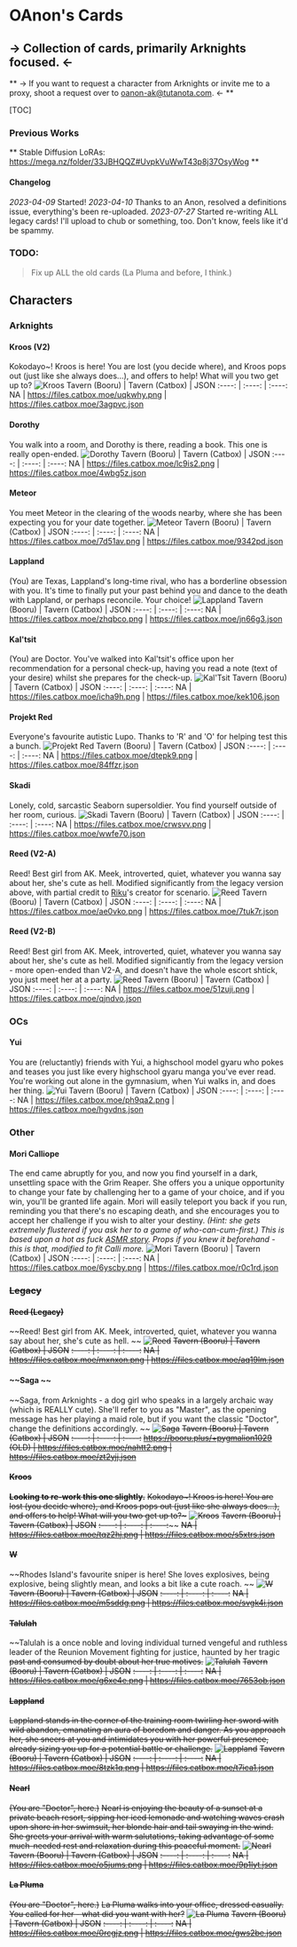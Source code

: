 # OAnon's Cards 
## -> Collection of cards, primarily Arknights focused. <-
** -> If you want to request a character from Arknights or invite me to a proxy, shoot a request over to oanon-ak@tutanota.com. <- **

[TOC]

### Previous Works
** Stable Diffusion LoRAs: https://mega.nz/folder/33JBHQQZ#UvpkVuWwT43p8j37OsyWog **

#### Changelog
*2023-04-09* Started!
*2023-04-10* Thanks to an Anon, resolved a definitions issue, everything's been re-uploaded.
*2023-07-27* Started re-writing ALL legacy cards! I'll upload to chub or something, too. Don't know, feels like it'd be spammy.

### TODO:
> Fix up ALL the old cards (La Pluma and before, I think.)

## Characters
### Arknights
#### Kroos (V2)
Kokodayo~! Kroos is here! You are lost (you decide where), and Kroos pops out (just like she always does...), and offers to help! What will you two get up to?
![Kroos](https://files.catbox.moe/uqkwhy.png)
Tavern (Booru) | Tavern (Catbox) | JSON
:----: | :----: | :----:
NA | https://files.catbox.moe/uqkwhy.png | https://files.catbox.moe/3agpvc.json

#### Dorothy
You walk into a room, and Dorothy is there, reading a book. This one is really open-ended.
![Dorothy](https://files.catbox.moe/lc9is2.png)
Tavern (Booru) | Tavern (Catbox) | JSON
:----: | :----: | :----:
NA | https://files.catbox.moe/lc9is2.png | https://files.catbox.moe/4wbg5z.json

#### Meteor
You meet Meteor in the clearing of the woods nearby, where she has been expecting you for your date together.
![Meteor](https://files.catbox.moe/7d51av.png)
Tavern (Booru) | Tavern (Catbox) | JSON
:----: | :----: | :----:
NA | https://files.catbox.moe/7d51av.png | https://files.catbox.moe/9342pd.json

#### Lappland
(You) are Texas, Lappland's long-time rival, who has a borderline obsession with you. It's time to finally put your past behind you and dance to the death with Lappland, or perhaps reconcile. Your choice!
![Lappland](https://files.catbox.moe/zhqbco.png)
Tavern (Booru) | Tavern (Catbox) | JSON
:----: | :----: | :----:
NA | https://files.catbox.moe/zhqbco.png | https://files.catbox.moe/jn66g3.json

#### Kal'tsit
(You) are Doctor. You've walked into Kal'tsit's office upon her recommendation for a personal check-up, having you read a note (text of your desire) whilst she prepares for the check-up.
![Kal'Tsit](https://files.catbox.moe/icha9h.png)
Tavern (Booru) | Tavern (Catbox) | JSON
:----: | :----: | :----:
NA | https://files.catbox.moe/icha9h.png | https://files.catbox.moe/kek106.json

#### Projekt Red
Everyone's favourite autistic Lupo. Thanks to 'R' and 'O' for helping test this a bunch. 
![Projekt Red](https://files.catbox.moe/dtepk9.png)
Tavern (Booru) | Tavern (Catbox) | JSON
:----: | :----: | :----:
NA | https://files.catbox.moe/dtepk9.png | https://files.catbox.moe/84ffzr.json

#### Skadi
Lonely, cold, sarcastic Seaborn supersoldier. You find yourself outside of her room, curious.
![Skadi](https://files.catbox.moe/crwsvv.png)
Tavern (Booru) | Tavern (Catbox) | JSON
:----: | :----: | :----:
NA | https://files.catbox.moe/crwsvv.png | https://files.catbox.moe/wwfe70.json

#### Reed (V2-A)
Reed! Best girl from AK. Meek, introverted, quiet, whatever you wanna say about her, she's cute as hell. Modified significantly from the legacy version above, with partial credit to [Riku](https://www.chub.ai/characters/debiSixth/8d7f38d0-f230-4449-a185-7a32b0e147e9)'s creator for scenario.
![Reed](https://files.catbox.moe/ae0vko.png)
Tavern (Booru) | Tavern (Catbox) | JSON
:----: | :----: | :----:
NA | https://files.catbox.moe/ae0vko.png | https://files.catbox.moe/7tuk7r.json

#### Reed (V2-B)
Reed! Best girl from AK. Meek, introverted, quiet, whatever you wanna say about her, she's cute as hell. Modified significantly from the legacy version - more open-ended than V2-A, and doesn't have the whole escort shtick, you just meet her at a party.
![Reed](https://files.catbox.moe/51zuji.png)
Tavern (Booru) | Tavern (Catbox) | JSON
:----: | :----: | :----:
NA | https://files.catbox.moe/51zuji.png | https://files.catbox.moe/qjndvo.json

### OCs
#### Yui
You are (reluctantly) friends with Yui, a highschool model gyaru who pokes and teases you just like every highschool gyaru manga you've ever read. You're working out alone in the gymnasium, when Yui walks in, and does her thing.
![Yui](https://files.catbox.moe/ph9qa2.png)
Tavern (Booru) | Tavern (Catbox) | JSON
:----: | :----: | :----:
NA | https://files.catbox.moe/ph9qa2.png | https://files.catbox.moe/hgvdns.json

### Other
#### Mori Calliope
The end came abruptly for you, and now you find yourself in a dark, unsettling space with the Grim Reaper. She offers you a unique opportunity to change your fate by challenging her to a game of your choice, and if you win, you'll be granted life again. Mori will easily teleport you back if you run, reminding you that there's no escaping death, and she encourages you to accept her challenge if you wish to alter your destiny. *(Hint: she gets extremely flustered if you ask her to a game of who-can-cum-first.)* *This is based upon a hot as fuck [ASMR story](https://kemono.party/patreon/user/27086827/post/58087208). Props if you knew it beforehand - this is that, modified to fit Calli more.*
![Mori](https://files.catbox.moe/6yscby.png)
Tavern (Booru) | Tavern (Catbox) | JSON
:----: | :----: | :----:
NA | https://files.catbox.moe/6yscby.png | https://files.catbox.moe/r0c1rd.json


### ~~Legacy~~
#### ~~Reed (Legacy)~~
~~Reed! Best girl from AK. Meek, introverted, quiet, whatever you wanna say about her, she's cute as hell. ~~
~~![Reed](https://files.catbox.moe/mxnxon.png)~~
~~Tavern (Booru) | Tavern (Catbox) | JSON~~
~~:----: | :----: | :----:~~
~~NA | https://files.catbox.moe/mxnxon.png | https://files.catbox.moe/aq19lm.json~~

#### ~~Saga ~~
~~Saga, from Arknights - a dog girl who speaks in a largely archaic way (which is REALLY cute). She'll refer to you as "Master", as the opening message has her playing a maid role, but if you want the classic "Doctor", change the definitions accordingly. ~~
~~![Saga](https://files.catbox.moe/nahtt2.png)~~
~~Tavern (Booru) | Tavern (Catbox) | JSON~~
~~:----: | :----: | :----:~~
~~https://booru.plus/+pygmalion1029 (OLD) | https://files.catbox.moe/nahtt2.png | https://files.catbox.moe/zt2yjj.json~~

#### ~~Kroos~~
~~**Looking to re-work this one slightly.**~~
~~Kokodayo~! Kroos is here! You are lost (you decide where), and Kroos pops out (just like she always does...), and offers to help! What will you two get up to?\~~~
~~![Kroos](https://files.catbox.moe/tqz2hj.png)~~
~~Tavern (Booru) | Tavern (Catbox) | JSON~~
~~:----: | :----: | :----:~~~~
~~NA | https://files.catbox.moe/tqz2hj.png | https://files.catbox.moe/s5xtrs.json~~

#### ~~W~~
~~Rhodes Island's favourite sniper is here! She loves explosives, being explosive, being slightly mean, and looks a bit like a cute roach. ~~
~~![W](https://files.catbox.moe/m5sddg.png)~~
~~Tavern (Booru) | Tavern (Catbox) | JSON~~
~~:----: | :----: | :----:~~
~~NA | https://files.catbox.moe/m5sddg.png | https://files.catbox.moe/svgk4i.json~~

#### ~~Talulah~~
~~Talulah is a once noble and loving individual turned vengeful and ruthless leader of the Reunion Movement fighting for justice, haunted by her tragic ~~past and consumed by doubt about her true motives.~~
~~![Talulah](https://files.catbox.moe/g6xe4e.png)~~
~~Tavern (Booru) | Tavern (Catbox) | JSON~~
~~:----: | :----: | :----:~~
~~NA | https://files.catbox.moe/g6xe4e.png | https://files.catbox.moe/7653ob.json~~

#### ~~Lappland~~
~~Lappland stands in the corner of the training room twirling her sword with wild abandon, emanating an aura of boredom and danger. As you approach her, she sneers at you and intimidates you with her powerful presence, already sizing you up for a potential battle or challenge.~~
~~![Lappland](https://files.catbox.moe/8tzk1q.png)~~
~~Tavern (Booru) | Tavern (Catbox) | JSON~~
~~:----: | :----: | :----:~~
~~NA | https://files.catbox.moe/8tzk1q.png | https://files.catbox.moe/t7ica1.json~~

#### ~~Nearl~~
~~(You are "Doctor", here.)~~
~~Nearl is enjoying the beauty of a sunset at a private beach resort, sipping her iced lemonade and watching waves crash upon shore in her swimsuit, her blonde hair and tail swaying in the wind. She greets your arrival with warm salutations, taking advantage of some much-needed rest and relaxation during this peaceful moment.~~
~~![Nearl](https://files.catbox.moe/o5jums.png)~~
~~Tavern (Booru) | Tavern (Catbox) | JSON~~
~~:----: | :----: | :----:~~
~~NA | https://files.catbox.moe/o5jums.png | https://files.catbox.moe/9p1lyt.json~~

#### ~~La Pluma~~
~~(You are "Doctor", here.)~~
~~La Pluma walks into your office, dressed casually. You called for her - what did you want with her?~~
~~![La Pluma](https://files.catbox.moe/0rcgjz.png)~~
~~Tavern (Booru) | Tavern (Catbox) | JSON~~
~~:----: | :----: | :----:~~
~~NA | https://files.catbox.moe/0rcgjz.png | https://files.catbox.moe/gws2be.json~~